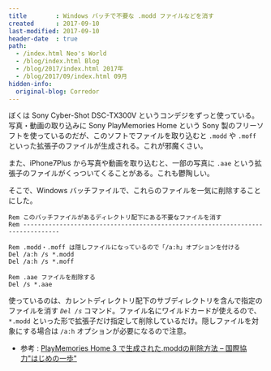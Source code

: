 ```yaml
---
title        : Windows バッチで不要な .modd ファイルなどを消す
created      : 2017-09-10
last-modified: 2017-09-10
header-date  : true
path:
  - /index.html Neo's World
  - /blog/index.html Blog
  - /blog/2017/index.html 2017年
  - /blog/2017/09/index.html 09月
hidden-info:
  original-blog: Corredor
---
```


ぼくは Sony Cyber-Shot DSC-TX300V というコンデジをずっと使っている。写真・動画の取り込みに Sony PlayMemories Home という Sony 製のフリーソフトを使っているのだが、このソフトでファイルを取り込むと `.modd` や `.moff` といった拡張子のファイルが生成される。これが邪魔くさい。

また、iPhone7Plus から写真や動画を取り込むと、一部の写真に `.aae` という拡張子のファイルがくっついてくることがある。これも鬱陶しい。

そこで、Windows バッチファイルで、これらのファイルを一気に削除することにした。

```batch
Rem このバッチファイルがあるディレクトリ配下にある不要なファイルを消す
Rem --------------------------------------------------------------------------------

Rem .modd・.moff は隠しファイルになっているので「/a:h」オプションを付ける
Del /a:h /s *.modd
Del /a:h /s *.moff

Rem .aae ファイルを削除する
Del /s *.aae
```

使っているのは、カレントディレクトリ配下のサブディレクトリを含んで指定のファイルを消す *`Del /s`* コマンド。ファイル名にワイルドカードが使えるので、`*.modd` といった形で拡張子だけ指定して削除しているだけ。隠しファイルを対象にする場合は `/a:h` オプションが必要になるので注意。

- 参考 : [PlayMemories Home 3 で生成された.moddの削除方法 – 国際協力"はじめの一歩"](http://messi1230.com/5356)
